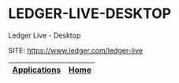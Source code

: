 # LEDGER-LIVE-DESKTOP
 
 Ledger Live - Desktop
 
 SITE: https://www.ledger.com/ledger-live

 | [Applications](https://portable-linux-apps.github.io/apps.html) | [Home](https://portable-linux-apps.github.io)
 | --- | --- |
